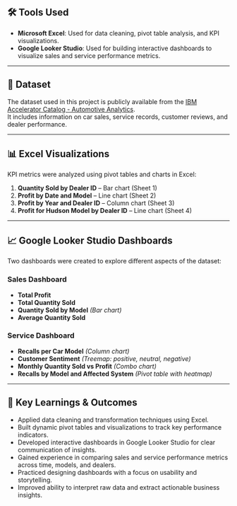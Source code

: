 ## 🛠️ Tools Used

- **Microsoft Excel**: Used for data cleaning, pivot table analysis, and KPI visualizations.
- **Google Looker Studio**: Used for building interactive dashboards to visualize sales and service performance metrics.

---

## 📂 Dataset

The dataset used in this project is publicly available from the [IBM Accelerator Catalog - Automotive Analytics](https://community.ibm.com/accelerators/?context=analytics&type=Data&product=Cognos%20Analytics&industry=Automotive).  
It includes information on car sales, service records, customer reviews, and dealer performance.

---

## 📊 Excel Visualizations

KPI metrics were analyzed using pivot tables and charts in Excel:

1. **Quantity Sold by Dealer ID** – Bar chart (Sheet 1)  
2. **Profit by Date and Model** – Line chart (Sheet 2)  
3. **Profit by Year and Dealer ID** – Column chart (Sheet 3)  
4. **Profit for Hudson Model by Dealer ID** – Line chart (Sheet 4)

---

## 📈 Google Looker Studio Dashboards

Two dashboards were created to explore different aspects of the dataset:

### Sales Dashboard
- **Total Profit**  
- **Total Quantity Sold**  
- **Quantity Sold by Model** *(Bar chart)*  
- **Average Quantity Sold**

### Service Dashboard
- **Recalls per Car Model** *(Column chart)*  
- **Customer Sentiment** *(Treemap: positive, neutral, negative)*  
- **Monthly Quantity Sold vs Profit** *(Combo chart)*  
- **Recalls by Model and Affected System** *(Pivot table with heatmap)*

---

## 🧠 Key Learnings & Outcomes

- Applied data cleaning and transformation techniques using Excel.
- Built dynamic pivot tables and visualizations to track key performance indicators.
- Developed interactive dashboards in Google Looker Studio for clear communication of insights.
- Gained experience in comparing sales and service performance metrics across time, models, and dealers.
- Practiced designing dashboards with a focus on usability and storytelling.
- Improved ability to interpret raw data and extract actionable business insights.

